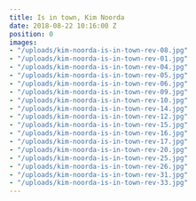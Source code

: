 ```yaml
---
title: Is in town, Kim Noorda
date: 2018-08-22 10:16:00 Z
position: 0
images:
- "/uploads/kim-noorda-is-in-town-rev-08.jpg"
- "/uploads/kim-noorda-is-in-town-rev-01.jpg"
- "/uploads/kim-noorda-is-in-town-rev-04.jpg"
- "/uploads/kim-noorda-is-in-town-rev-05.jpg"
- "/uploads/kim-noorda-is-in-town-rev-06.jpg"
- "/uploads/kim-noorda-is-in-town-rev-09.jpg"
- "/uploads/kim-noorda-is-in-town-rev-10.jpg"
- "/uploads/kim-noorda-is-in-town-rev-14.jpg"
- "/uploads/kim-noorda-is-in-town-rev-12.jpg"
- "/uploads/kim-noorda-is-in-town-rev-15.jpg"
- "/uploads/kim-noorda-is-in-town-rev-16.jpg"
- "/uploads/kim-noorda-is-in-town-rev-17.jpg"
- "/uploads/kim-noorda-is-in-town-rev-20.jpg"
- "/uploads/kim-noorda-is-in-town-rev-25.jpg"
- "/uploads/kim-noorda-is-in-town-rev-26.jpg"
- "/uploads/kim-noorda-is-in-town-rev-31.jpg"
- "/uploads/kim-noorda-is-in-town-rev-33.jpg"
---
```


